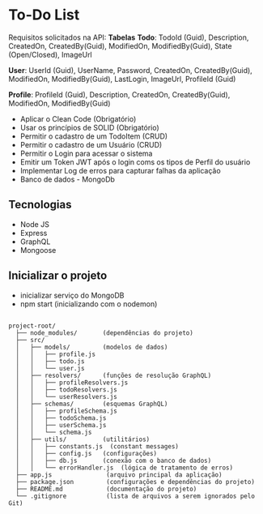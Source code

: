 # To-Do List

Requisitos solicitados na API:
**Tabelas**
**Todo**: TodoId (Guid), Description, CreatedOn, CreatedBy(Guid), ModifiedOn, ModifiedBy(Guid), State (Open/Closed), ImageUrl

**User**: UserId (Guid), UserName, Password, CreatedOn, CreatedBy(Guid), ModifiedOn, ModifiedBy(Guid), LastLogin, ImageUrl, ProfileId (Guid)

**Profile**: ProfileId (Guid), Description, CreatedOn, CreatedBy(Guid), ModifiedOn, ModifiedBy(Guid)

- Aplicar o Clean Code (Obrigatório)
- Usar os princípios de SOLID (Obrigatório)
- Permitir o cadastro de um TodoItem (CRUD)
- Permitir o cadastro de um Usuário (CRUD)
- Permitir o Login para acessar o sistema
- Emitir um Token JWT após o login coms os tipos de Perfil do usuário
- Implementar Log de erros para capturar falhas da aplicação
- Banco de dados - MongoDb

## Tecnologias

- Node JS
- Express
- GraphQL
- Mongoose

## Inicializar o projeto

- inicializar serviço do MongoDB
- npm start (inicializando com o nodemon)

```

project-root/
  ├── node_modules/       (dependências do projeto)
  ├── src/
  │   ├── models/         (modelos de dados)
  │   │   ├── profile.js
  │   │   ├── todo.js
  │   │   └── user.js
  │   ├── resolvers/      (funções de resolução GraphQL)
  │   │   ├── profileResolvers.js
  │   │   ├── todoResolvers.js
  │   │   └── userResolvers.js
  │   ├── schemas/        (esquemas GraphQL)
  │   │   ├── profileSchema.js
  │   │   ├── todoSchema.js
  │   │   ├── userSchema.js
  │   │   └── schema.js
  │   ├── utils/          (utilitários)
  │   │   ├── constants.js  (constant messages)
  │   │   ├── config.js   (configurações)
  │   │   ├── db.js       (conexão com o banco de dados)
  │   │   └── errorHandler.js  (lógica de tratamento de erros)
  ├── app.js               (arquivo principal da aplicação)
  ├── package.json         (configurações e dependências do projeto)
  ├── README.md            (documentação do projeto)
  └── .gitignore           (lista de arquivos a serem ignorados pelo Git)

```
